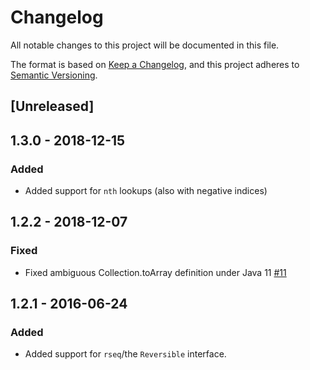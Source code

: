 # Changelog
All notable changes to this project will be documented in this file.

The format is based on [Keep a Changelog](https://keepachangelog.com/en/1.0.0/),
and this project adheres to [Semantic Versioning](https://semver.org/spec/v2.0.0.html).

## [Unreleased]

## 1.3.0 - 2018-12-15

### Added

* Added support for `nth` lookups (also with negative indices)

## 1.2.2 - 2018-12-07

### Fixed

* Fixed ambiguous Collection.toArray definition under Java 11 [#11](https://github.com/clj-commons/ring-buffer/pull/11)

## 1.2.1 - 2016-06-24

### Added

* Added support for `rseq`/the `Reversible` interface.
